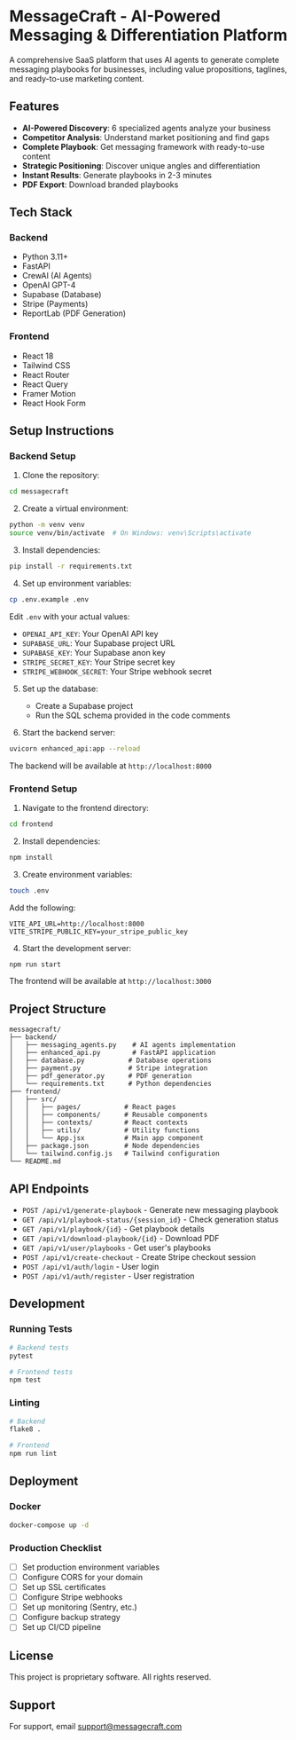 # MessageCraft - AI-Powered Messaging & Differentiation Platform

A comprehensive SaaS platform that uses AI agents to generate complete messaging playbooks for businesses, including value propositions, taglines, and ready-to-use marketing content.

## Features

- **AI-Powered Discovery**: 6 specialized agents analyze your business
- **Competitor Analysis**: Understand market positioning and find gaps
- **Complete Playbook**: Get messaging framework with ready-to-use content
- **Strategic Positioning**: Discover unique angles and differentiation
- **Instant Results**: Generate playbooks in 2-3 minutes
- **PDF Export**: Download branded playbooks

## Tech Stack

### Backend
- Python 3.11+
- FastAPI
- CrewAI (AI Agents)
- OpenAI GPT-4
- Supabase (Database)
- Stripe (Payments)
- ReportLab (PDF Generation)

### Frontend
- React 18
- Tailwind CSS
- React Router
- React Query
- Framer Motion
- React Hook Form

## Setup Instructions

### Backend Setup

1. Clone the repository:
```bash
cd messagecraft
```

2. Create a virtual environment:
```bash
python -m venv venv
source venv/bin/activate  # On Windows: venv\Scripts\activate
```

3. Install dependencies:
```bash
pip install -r requirements.txt
```

4. Set up environment variables:
```bash
cp .env.example .env
```

Edit `.env` with your actual values:
- `OPENAI_API_KEY`: Your OpenAI API key
- `SUPABASE_URL`: Your Supabase project URL
- `SUPABASE_KEY`: Your Supabase anon key
- `STRIPE_SECRET_KEY`: Your Stripe secret key
- `STRIPE_WEBHOOK_SECRET`: Your Stripe webhook secret

5. Set up the database:
   - Create a Supabase project
   - Run the SQL schema provided in the code comments

6. Start the backend server:
```bash
uvicorn enhanced_api:app --reload
```

The backend will be available at `http://localhost:8000`

### Frontend Setup

1. Navigate to the frontend directory:
```bash
cd frontend
```

2. Install dependencies:
```bash
npm install
```

3. Create environment variables:
```bash
touch .env
```

Add the following:
```
VITE_API_URL=http://localhost:8000
VITE_STRIPE_PUBLIC_KEY=your_stripe_public_key
```

4. Start the development server:
```bash
npm run start
```

The frontend will be available at `http://localhost:3000`

## Project Structure

```
messagecraft/
├── backend/
│   ├── messaging_agents.py    # AI agents implementation
│   ├── enhanced_api.py        # FastAPI application
│   ├── database.py           # Database operations
│   ├── payment.py            # Stripe integration
│   ├── pdf_generator.py      # PDF generation
│   └── requirements.txt      # Python dependencies
├── frontend/
│   ├── src/
│   │   ├── pages/           # React pages
│   │   ├── components/      # Reusable components
│   │   ├── contexts/        # React contexts
│   │   ├── utils/           # Utility functions
│   │   └── App.jsx          # Main app component
│   ├── package.json         # Node dependencies
│   └── tailwind.config.js   # Tailwind configuration
└── README.md
```

## API Endpoints

- `POST /api/v1/generate-playbook` - Generate new messaging playbook
- `GET /api/v1/playbook-status/{session_id}` - Check generation status
- `GET /api/v1/playbook/{id}` - Get playbook details
- `GET /api/v1/download-playbook/{id}` - Download PDF
- `GET /api/v1/user/playbooks` - Get user's playbooks
- `POST /api/v1/create-checkout` - Create Stripe checkout session
- `POST /api/v1/auth/login` - User login
- `POST /api/v1/auth/register` - User registration

## Development

### Running Tests
```bash
# Backend tests
pytest

# Frontend tests
npm test
```

### Linting
```bash
# Backend
flake8 .

# Frontend
npm run lint
```

## Deployment

### Docker
```bash
docker-compose up -d
```

### Production Checklist
- [ ] Set production environment variables
- [ ] Configure CORS for your domain
- [ ] Set up SSL certificates
- [ ] Configure Stripe webhooks
- [ ] Set up monitoring (Sentry, etc.)
- [ ] Configure backup strategy
- [ ] Set up CI/CD pipeline

## License

This project is proprietary software. All rights reserved.

## Support

For support, email support@messagecraft.com